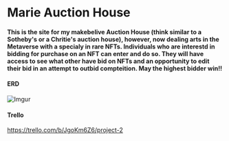 # Marie Auction House
#### This is the site for my makebelive Auction House (think similar to a Sotheby's or a Chritie's auction house), however, now dealing arts in the Metaverse with a specialy in rare NFTs. Individuals who are interestd in bidding for purchase on an NFT can enter and do so. They will have access to see what other have bid on NFTs and an opportunity to edit their bid in an attempt to outbid compteition. May the highest bidder win!!

#### ERD
![Imgur](https://i.imgur.com/gtJr9VI.png)

#### Trello

https://trello.com/b/JgoKm6Z6/project-2
